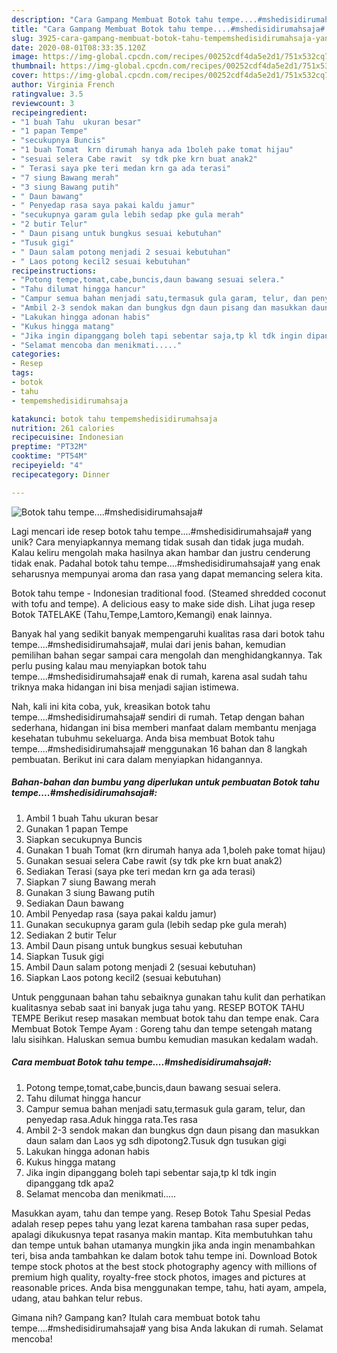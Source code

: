 ```yaml
---
description: "Cara Gampang Membuat Botok tahu tempe....#mshedisidirumahsaja# yang Lezat"
title: "Cara Gampang Membuat Botok tahu tempe....#mshedisidirumahsaja# yang Lezat"
slug: 3925-cara-gampang-membuat-botok-tahu-tempemshedisidirumahsaja-yang-lezat
date: 2020-08-01T08:33:35.120Z
image: https://img-global.cpcdn.com/recipes/00252cdf4da5e2d1/751x532cq70/botok-tahu-tempemshedisidirumahsaja-foto-resep-utama.jpg
thumbnail: https://img-global.cpcdn.com/recipes/00252cdf4da5e2d1/751x532cq70/botok-tahu-tempemshedisidirumahsaja-foto-resep-utama.jpg
cover: https://img-global.cpcdn.com/recipes/00252cdf4da5e2d1/751x532cq70/botok-tahu-tempemshedisidirumahsaja-foto-resep-utama.jpg
author: Virginia French
ratingvalue: 3.5
reviewcount: 3
recipeingredient:
- "1 buah Tahu  ukuran besar"
- "1 papan Tempe"
- "secukupnya Buncis"
- "1 buah Tomat  krn dirumah hanya ada 1boleh pake tomat hijau"
- "sesuai selera Cabe rawit  sy tdk pke krn buat anak2"
- " Terasi saya pke teri medan krn ga ada terasi"
- "7 siung Bawang merah"
- "3 siung Bawang putih"
- " Daun bawang"
- " Penyedap rasa saya pakai kaldu jamur"
- "secukupnya garam gula lebih sedap pke gula merah"
- "2 butir Telur"
- " Daun pisang untuk bungkus sesuai kebutuhan"
- "Tusuk gigi"
- " Daun salam potong menjadi 2 sesuai kebutuhan"
- " Laos potong kecil2 sesuai kebutuhan"
recipeinstructions:
- "Potong tempe,tomat,cabe,buncis,daun bawang sesuai selera."
- "Tahu dilumat hingga hancur"
- "Campur semua bahan menjadi satu,termasuk gula garam, telur, dan penyedap rasa.Aduk hingga rata.Tes rasa"
- "Ambil 2-3 sendok makan dan bungkus dgn daun pisang dan masukkan daun salam dan Laos yg sdh dipotong2.Tusuk dgn tusukan gigi"
- "Lakukan hingga adonan habis"
- "Kukus hingga matang"
- "Jika ingin dipanggang boleh tapi sebentar saja,tp kl tdk ingin dipanggang tdk apa2"
- "Selamat mencoba dan menikmati....."
categories:
- Resep
tags:
- botok
- tahu
- tempemshedisidirumahsaja

katakunci: botok tahu tempemshedisidirumahsaja 
nutrition: 261 calories
recipecuisine: Indonesian
preptime: "PT32M"
cooktime: "PT54M"
recipeyield: "4"
recipecategory: Dinner

---
```



![Botok tahu tempe....#mshedisidirumahsaja#](https://img-global.cpcdn.com/recipes/00252cdf4da5e2d1/751x532cq70/botok-tahu-tempemshedisidirumahsaja-foto-resep-utama.jpg)

Lagi mencari ide resep botok tahu tempe....#mshedisidirumahsaja# yang unik? Cara menyiapkannya memang tidak susah dan tidak juga mudah. Kalau keliru mengolah maka hasilnya akan hambar dan justru cenderung tidak enak. Padahal botok tahu tempe....#mshedisidirumahsaja# yang enak seharusnya mempunyai aroma dan rasa yang dapat memancing selera kita.

Botok tahu tempe - Indonesian traditional food. (Steamed shredded coconut with tofu and tempe). A delicious easy to make side dish. Lihat juga resep Botok TATELAKE (Tahu,Tempe,Lamtoro,Kemangi) enak lainnya.

Banyak hal yang sedikit banyak mempengaruhi kualitas rasa dari botok tahu tempe....#mshedisidirumahsaja#, mulai dari jenis bahan, kemudian pemilihan bahan segar sampai cara mengolah dan menghidangkannya. Tak perlu pusing kalau mau menyiapkan botok tahu tempe....#mshedisidirumahsaja# enak di rumah, karena asal sudah tahu triknya maka hidangan ini bisa menjadi sajian istimewa.


Nah, kali ini kita coba, yuk, kreasikan botok tahu tempe....#mshedisidirumahsaja# sendiri di rumah. Tetap dengan bahan sederhana, hidangan ini bisa memberi manfaat dalam membantu menjaga kesehatan tubuhmu sekeluarga. Anda bisa membuat Botok tahu tempe....#mshedisidirumahsaja# menggunakan 16 bahan dan 8 langkah pembuatan. Berikut ini cara dalam menyiapkan hidangannya.

<!--inarticleads1-->

##### Bahan-bahan dan bumbu yang diperlukan untuk pembuatan Botok tahu tempe....#mshedisidirumahsaja#:

1. Ambil 1 buah Tahu  ukuran besar
1. Gunakan 1 papan Tempe
1. Siapkan secukupnya Buncis
1. Gunakan 1 buah Tomat  (krn dirumah hanya ada 1,boleh pake tomat hijau)
1. Gunakan sesuai selera Cabe rawit  (sy tdk pke krn buat anak2)
1. Sediakan  Terasi (saya pke teri medan krn ga ada terasi)
1. Siapkan 7 siung Bawang merah
1. Gunakan 3 siung Bawang putih
1. Sediakan  Daun bawang
1. Ambil  Penyedap rasa (saya pakai kaldu jamur)
1. Gunakan secukupnya garam gula (lebih sedap pke gula merah)
1. Sediakan 2 butir Telur
1. Ambil  Daun pisang untuk bungkus sesuai kebutuhan
1. Siapkan Tusuk gigi
1. Ambil  Daun salam potong menjadi 2 (sesuai kebutuhan)
1. Siapkan  Laos potong kecil2 (sesuai kebutuhan)


Untuk penggunaan bahan tahu sebaiknya gunakan tahu kulit dan perhatikan kualitasnya sebab saat ini banyak juga tahu yang. RESEP BOTOK TAHU TEMPE Berikut resep masakan membuat botok tahu dan tempe enak. Cara Membuat Botok Tempe Ayam : Goreng tahu dan tempe setengah matang lalu sisihkan. Haluskan semua bumbu kemudian masukan kedalam wadah. 

<!--inarticleads2-->

##### Cara membuat Botok tahu tempe....#mshedisidirumahsaja#:

1. Potong tempe,tomat,cabe,buncis,daun bawang sesuai selera.
1. Tahu dilumat hingga hancur
1. Campur semua bahan menjadi satu,termasuk gula garam, telur, dan penyedap rasa.Aduk hingga rata.Tes rasa
1. Ambil 2-3 sendok makan dan bungkus dgn daun pisang dan masukkan daun salam dan Laos yg sdh dipotong2.Tusuk dgn tusukan gigi
1. Lakukan hingga adonan habis
1. Kukus hingga matang
1. Jika ingin dipanggang boleh tapi sebentar saja,tp kl tdk ingin dipanggang tdk apa2
1. Selamat mencoba dan menikmati.....


Masukkan ayam, tahu dan tempe yang. Resep Botok Tahu Spesial Pedas adalah resep pepes tahu yang lezat karena tambahan rasa super pedas, apalagi dikukusnya tepat rasanya makin mantap. Kita membutuhkan tahu dan tempe untuk bahan utamanya mungkin jika anda ingin menambahkan teri, bisa anda tambahkan ke dalam botok tahu tempe ini. Download Botok tempe stock photos at the best stock photography agency with millions of premium high quality, royalty-free stock photos, images and pictures at reasonable prices. Anda bisa menggunakan tempe, tahu, hati ayam, ampela, udang, atau bahkan telur rebus. 

Gimana nih? Gampang kan? Itulah cara membuat botok tahu tempe....#mshedisidirumahsaja# yang bisa Anda lakukan di rumah. Selamat mencoba!
